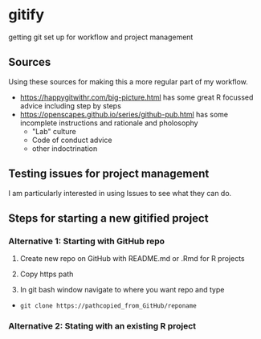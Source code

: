 # gitify
getting git set up for workflow and project management

## Sources 

Using these sources for making this a more regular part of my workflow.

* https://happygitwithr.com/big-picture.html has some great R focussed advice including step by steps
* https://openscapes.github.io/series/github-pub.html has some incomplete instructions and rationale and pholosophy
    * "Lab" culture
    * Code of conduct advice
    * other indoctrination
    
## Testing issues for project management
      
I am particularly interested in using Issues to see what they can do.

## Steps for starting a new gitified project

### Alternative 1:  Starting with GitHub repo

1. Create new repo on GitHub with README.md or .Rmd for R projects

2. Copy https path

3. In git bash window navigate to where you want repo and type 

* `git clone https://pathcopied_from_GitHub/reponame`

### Alternative 2:  Stating with an existing R project


